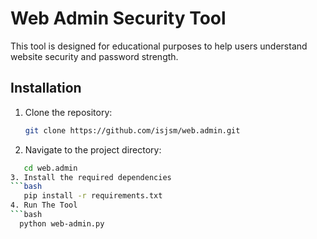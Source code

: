 # Web Admin Security Tool

This tool is designed for educational purposes to help users understand website security and password strength.

## Installation

1. Clone the repository:
   ```bash
   git clone https://github.com/isjsm/web.admin.git

2. Navigate to the project directory:
```bash
   cd web.admin
3. Install the required dependencies
```bash
   pip install -r requirements.txt
4. Run The Tool
```bash
  python web-admin.py

